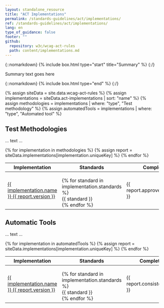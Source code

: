```yaml
---
layout: standalone_resource
title: "ACT Implementations"
permalink: /standards-guidelines/act/implementations/
ref: /standards-guidelines/act/implementations/
lang: en
type_of_guidance: false
footer: ""
github:
  repository: w3c/wcag-act-rules
  path: content/implementations.md
---
```


<style>
  table ul {
    list-style: none;
    padding: 0;
    margin-bottom: 0;
  }
</style>

{::nomarkdown} {% include box.html type="start" title="Summary" %} {:/}

Summary text goes here

{::nomarkdown} {% include box.html type="end" %} {:/}

{% assign siteData = site.data.wcag-act-rules %}
{% assign implementations = siteData.act-implementations | sort: "name" %}
{% assign methodologies = implementations | where: "type", "Test methodology" %}
{% assign automatedTools = implementations | where: "type", "Automated tool" %}

<h2>Test Methodologies</h2>
<p>... text ...</p>

<table>
  <thead>
    <tr>
      <th>Implementation</th>
      <th>Standards</th>
      <th>Completed rules</th>
    </tr>
  </thead>
  <tbody>
    {% for implementation in methodologies %}
      {% assign report = siteData.implementations[implementation.uniqueKey] %}
      <tr>
        <td><a href="./{{ implementation.uniqueKey }}">
          {{ implementation.name }} {{ report.version }}
        </a></td>
        <td><ul>
          {% for standard in implementation.standards %}
           <li>{{ standard }}</li>
          {% endfor %}
        </ul></td>
        <td>{{ report.approvedRules.complete }}</td>
      </tr>
    {% endfor %}
  </tbody>
</table>


<h2>Automatic Tools</h2>
<p>... text ...</p>

<table>
  <thead>
    <tr>
      <th>Implementation</th>
      <th>Standards</th>
      <th>Completed rules</th>
    </tr>
  </thead>
  <tbody>
    {% for implementation in automatedTools %}
      {% assign report = siteData.implementations[implementation.uniqueKey] %}
      <tr>
        <td><a href="./{{ implementation.uniqueKey }}">
          {{ implementation.name }} {{ report.version }}
        </a></td>
        <td><ul>
          {% for standard in implementation.standards %}
           <li>{{ standard }}</li>
          {% endfor %}
        </ul></td>
        <td>{{ report.consistency.complete }}</td>
      </tr>
    {% endfor %}
  </tbody>
</table>
